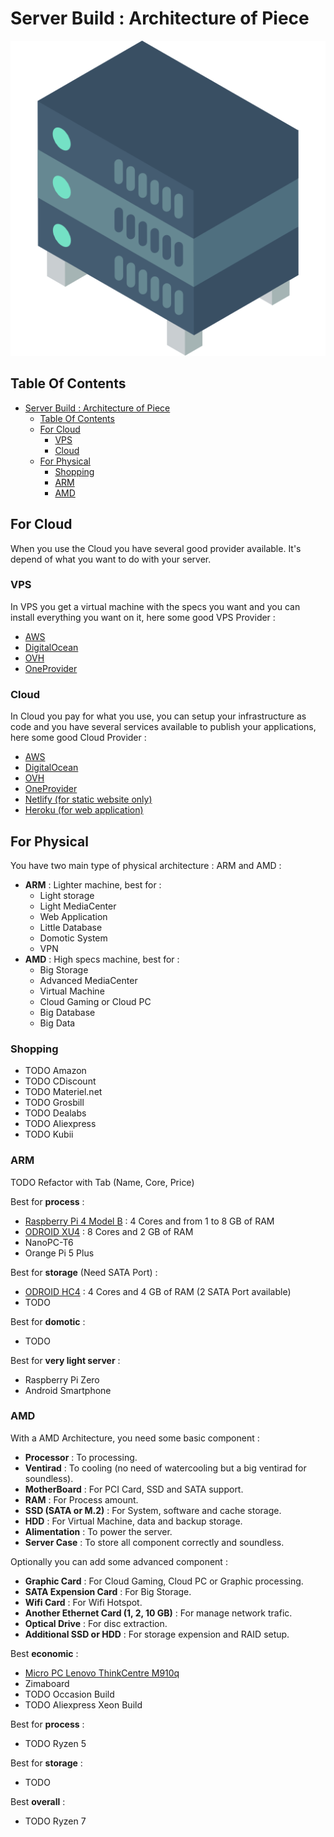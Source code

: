 # Server Build : Architecture of Piece

![Icon](../icon.png)

## Table Of Contents

- [Server Build : Architecture of Piece](#server-build--architecture-of-piece)
  - [Table Of Contents](#table-of-contents)
  - [For Cloud](#for-cloud)
    - [VPS](#vps)
    - [Cloud](#cloud)
  - [For Physical](#for-physical)
    - [Shopping](#shopping)
    - [ARM](#arm)
    - [AMD](#amd)

## For Cloud

When you use the Cloud you have several good provider available. It's depend of what you want to do with your server.

### VPS

In VPS you get a virtual machine with the specs you want and you can install everything you want on it, here some good VPS Provider :

- [AWS](https://aws.amazon.com/fr/)
- [DigitalOcean](https://www.digitalocean.com/)
- [OVH](https://www.ovhcloud.com/en/)
- [OneProvider](https://oneprovider.com/)

### Cloud

In Cloud you pay for what you use, you can setup your infrastructure as code and you have several services available to publish your applications, here some good Cloud Provider :

- [AWS](https://aws.amazon.com/fr/)
- [DigitalOcean](https://www.digitalocean.com/)
- [OVH](https://www.ovhcloud.com/en/)
- [OneProvider](https://oneprovider.com/)
- [Netlify (for static website only)](https://www.netlify.com/)
- [Heroku (for web application)](https://www.heroku.com/)

## For Physical

You have two main type of physical architecture : ARM and AMD :

- **ARM** : Lighter machine, best for :
  - Light storage
  - Light MediaCenter
  - Web Application
  - Little Database
  - Domotic System
  - VPN
- **AMD** : High specs machine, best for :
  - Big Storage
  - Advanced MediaCenter
  - Virtual Machine
  - Cloud Gaming or Cloud PC
  - Big Database
  - Big Data

### Shopping

- TODO Amazon
- TODO CDiscount
- TODO Materiel.net
- TODO Grosbill
- TODO Dealabs
- TODO Aliexpress
- TODO Kubii

### ARM

TODO Refactor with Tab (Name, Core, Price)

Best for **process** :

- [Raspberry Pi 4 Model B](https://www.raspberrypi.com/products/raspberry-pi-4-model-b/) : 4 Cores and from 1 to 8 GB of RAM
- [ODROID XU4](https://www.kubii.fr/odroid/2101-carte-odroid-xu4-avec-heat-sink-kubii-3272496009844.html) : 8 Cores and 2 GB of RAM
- NanoPC-T6
- Orange Pi 5 Plus

Best for **storage** (Need SATA Port) :

- [ODROID HC4](https://www.kubii.fr/cartes-odroid/3162-odroid-hc4-3272496304932.html) : 4 Cores and 4 GB of RAM (2 SATA Port available)
- TODO

Best for **domotic** :

- TODO

Best for **very light server** :

- Raspberry Pi Zero
- Android Smartphone

### AMD

With a AMD Architecture, you need some basic component :

- **Processor** : To processing.
- **Ventirad** : To cooling (no need of watercooling but a big ventirad for soundless).
- **MotherBoard** : For PCI Card, SSD and SATA support.
- **RAM** : For Process amount.
- **SSD (SATA or M.2)** : For System, software and cache storage.
- **HDD** : For Virtual Machine, data and backup storage.
- **Alimentation** : To power the server.
- **Server Case** : To store all component correctly and soundless.

Optionally you can add some advanced component :

- **Graphic Card** : For Cloud Gaming, Cloud PC or Graphic processing.
- **SATA Expension Card** : For Big Storage.
- **Wifi Card** : For Wifi Hotspot.
- **Another Ethernet Card (1, 2, 10 GB)** : For manage network trafic.
- **Optical Drive** : For disc extraction.
- **Additional SSD or HDD** : For storage expension and RAID setup.

Best **economic** :

- [Micro PC Lenovo ThinkCentre M910q](https://www.ebay.fr/itm/285049305285?hash=item425e4338c5:g:EdcAAOSw8LRjfi9z&amdata=enc)
- Zimaboard
- TODO Occasion Build
- TODO Aliexpress Xeon Build

Best for **process** :

- TODO Ryzen 5

Best for **storage** :

- TODO

Best **overall** :

- TODO Ryzen 7
